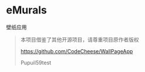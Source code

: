# eMurals
壁纸应用

> 本项目借鉴了其他开源项目，请尊重项目原作者版权
>
> https://github.com/CodeCheese/WallPageApp 
>
> Pupuil59test

